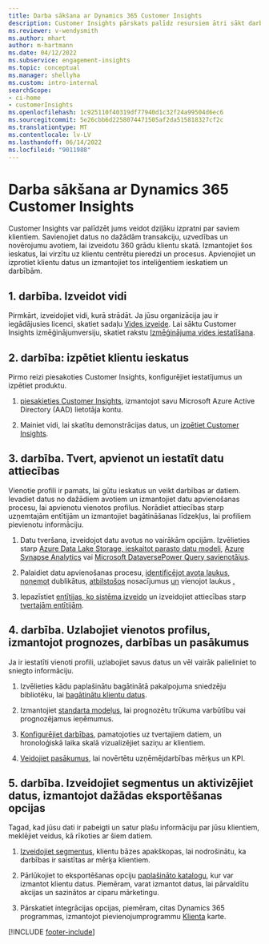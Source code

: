 ```yaml
---
title: Darba sākšana ar Dynamics 365 Customer Insights
description: Customer Insights pārskats palīdz resursiem ātri sākt darbu.
ms.reviewer: v-wendysmith
ms.author: mhart
author: m-hartmann
ms.date: 04/12/2022
ms.subservice: engagement-insights
ms.topic: conceptual
ms.manager: shellyha
ms.custom: intro-internal
searchScope:
- ci-home
- customerInsights
ms.openlocfilehash: 1c925110f40319df77940d1c32f24a99504d6ec6
ms.sourcegitcommit: 5e26cbb6d2258074471505af2da515818327cf2c
ms.translationtype: MT
ms.contentlocale: lv-LV
ms.lasthandoff: 06/14/2022
ms.locfileid: "9011988"
---
```

# <a name="get-started-with-dynamics-365-customer-insights"></a>Darba sākšana ar Dynamics 365 Customer Insights

Customer Insights var palīdzēt jums veidot dziļāku izpratni par saviem klientiem. Savienojiet datus no dažādām transakciju, uzvedības un novērojumu avotiem, lai izveidotu 360 grādu klientu skatā. Izmantojiet šos ieskatus, lai virzītu uz klientu centrētu pieredzi un procesus. Apvienojiet un izprotiet klientu datus un izmantojiet tos inteliģentiem ieskatiem un darbībām.

## <a name="step-1-create-an-environment"></a>1. darbība. Izveidot vidi

Pirmkārt, izveidojiet vidi, kurā strādāt. Ja jūsu organizācija jau ir iegādājusies licenci, skatiet sadaļu [Vides izveide](create-environment.md). Lai sāktu Customer Insights izmēģinājumversiju, skatiet rakstu [Izmēģinājuma vides iestatīšana](trial-signup.md).

## <a name="step-2-explore-customer-insights"></a>2. darbība: izpētiet klientu ieskatus

Pirmo reizi piesakoties Customer Insights, konfigurējiet iestatījumus un izpētiet produktu.

1. [piesakieties Customer Insights](https://home.ci.ai.dynamics.com), izmantojot savu Microsoft Azure Active Directory (AAD) lietotāja kontu.

1. Mainiet vidi, lai skatītu demonstrācijas datus, un [izpētiet Customer Insights](home.md).

## <a name="step-3-ingest-unify-and-set-up-relationships-for-your-data"></a>3. darbība. Tvert, apvienot un iestatīt datu attiecības

Vienotie profili ir pamats, lai gūtu ieskatus un veikt darbības ar datiem. Ievadiet datus no dažādiem avotiem un izmantojiet datu apvienošanas procesu, lai apvienotu vienotos profilus. Norādiet attiecības starp uzņemtajām entītijām un izmantojiet bagātināšanas līdzekļus, lai profiliem pievienotu informāciju.

1. Datu tveršana, izveidojot datu avotus no vairākām opcijām. Izvēlieties starp [Azure Data Lake Storage, ieskaitot parasto datu modeli](connect-common-data-model.md), [Azure Synapse Analytics](connect-synapse.md) vai [Microsoft Dataverse](connect-dataverse-managed-lake.md)[Power Query savienotājus](connect-power-query.md).

1. Palaidiet datu apvienošanas procesu, [identificējot avota laukus](data-unification.md)[, noņemot](map-entities.md) dublikātus, [atbilstošos](remove-duplicates.md) nosacījumus [un](match-entities.md) vienojot laukus [.](merge-entities.md)

1. Iepazīstiet [entītijas, ko sistēma izveido](entities.md) un izveidojiet attiecības starp [tvertajām entītijām](relationships.md).

## <a name="step-4-enhance-unified-profiles-with-predictions-activities-and-measures"></a>4. darbība. Uzlabojiet vienotos profilus, izmantojot prognozes, darbības un pasākumus

Ja ir iestatīti vienoti profili, uzlabojiet savus datus un vēl vairāk palieliniet to sniegto informāciju.

1. Izvēlieties kādu paplašinātu bagātinātā pakalpojuma sniedzēju bibliotēku, lai [bagātinātu klientu datus](enrichment-hub.md).

1. Izmantojiet [standarta modeļus](predictions-overview.md), lai prognozētu trūkuma varbūtību vai prognozējamus ieņēmumus.

1. [Konfigurējiet darbības](activities.md), pamatojoties uz tvertajiem datiem, un hronoloģiskā laika skalā vizualizējiet saziņu ar klientiem.

1. [Veidojiet pasākumus](measures.md), lai novērtētu uzņēmējdarbības mērķus un KPI.

## <a name="step-5-create-segments-and-activate-data-through-various-export-options"></a>5. darbība. Izveidojiet segmentus un aktivizējiet datus, izmantojot dažādas eksportēšanas opcijas

Tagad, kad jūsu dati ir pabeigti un satur plašu informāciju par jūsu klientiem, meklējiet veidus, kā rīkoties ar šiem datiem.

1. [Izveidojiet segmentus](segments.md), klientu bāzes apakškopas, lai nodrošinātu, ka darbības ir saistītas ar mērķa klientiem.

1. Pārlūkojiet to eksportēšanas opciju [paplašināto katalogu](export-destinations.md), kur var izmantot klientu datus. Piemēram, varat izmantot datus, lai pārvaldītu akcijas un sazinātos ar ciparu mārketingu.

1. Pārskatiet integrācijas opcijas, piemēram, citas Dynamics 365 programmas, izmantojot pievienojumprogrammu [Klienta](customer-card-add-in.md) karte.  


[!INCLUDE [footer-include](includes/footer-banner.md)]
